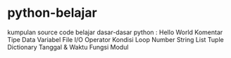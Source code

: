 # python-belajar
kumpulan source code belajar dasar-dasar python :
Hello World
Komentar
Tipe Data
Variabel
File I/O
Operator
Kondisi
Loop
Number
String
List
Tuple
Dictionary
Tanggal & Waktu
Fungsi
Modul
